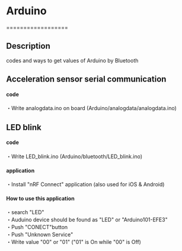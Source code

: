 # Arduino 
==================

## Description  
codes and ways to get values of Arduino by Bluetooth  

## Acceleration sensor serial communication
#### code  
・Write analogdata.ino on board (Arduino/analogdata/analogdata.ino)    

## LED blink  
#### code    
・Write LED_blink.ino (Arduino/bluetooth/LED_blink.ino)    

#### application  
・Install "nRF Connect" application (also used for iOS & Android)  

#### How to use this application  
・search "LED"    
・Auduino device should be found as "LED" or "Arduino101-EFE3"  
・Push "CONECT"button   
・Push "Unknown Service"  
・Write value "00" or "01" ("01" is On while "00" is Off)  
